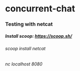 ﻿# concurrent-chat
 

### Testing with netcat


##### Install scoop: https://scoop.sh/

###### scoop install netcat
###### nc localhost 8080


